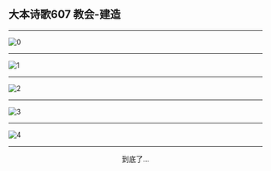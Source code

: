 
## 大本诗歌607 教会-建造
        
<div id="aplayer0"></div>

---

<img alt="0" data-original="https://cdn.jsdelivr.net/gh/k34869/shi/data/d0607/0">

---

<img alt="1" data-original="https://cdn.jsdelivr.net/gh/k34869/shi/data/d0607/1">

---

<img alt="2" data-original="https://cdn.jsdelivr.net/gh/k34869/shi/data/d0607/2">

---

<img alt="3" data-original="https://cdn.jsdelivr.net/gh/k34869/shi/data/d0607/3">

---

<img alt="4" data-original="https://cdn.jsdelivr.net/gh/k34869/shi/data/d0607/4">

---

<p style="text-align: center">到底了...</p>

<script src="/js/dist-view.js"></script>

<script>
MAIN.id = 'd0607';
        
const ap0 = new APlayer({
    container: document.getElementById('aplayer0'),
    volume: 1,
    loop: 'none',
    preload: 'none',
    audio: [{
        name: '大本诗歌607.mp3',
        artist: '大本诗歌',
        url: 'https://res.wx.qq.com/voice/getvoice?mediaid=MzI0NTk3MDM5M18yMjQ3NDk1MjIy',
        cover: '/favicon'
    }]
});
</script>
